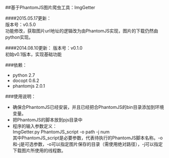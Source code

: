 ##基于PhantomJS图片爬虫工具：ImgGetter   
   
####2015.05.17更新：    
版本号：v0.5.0   
功能修改，获取图片url地址的逻辑改为由PhantomJS实现，图片的下载仍然由python实现。   
   
####2014.08.10更新：
版本号：v0.1.0   
初始v0.1版本，实现基础功能   
   
###依赖：   
* python      2.7   
* docopt      0.6.2   
* phantomjs   2.0.1   
     
###使用说明：   

* 确保合PhantomJS已经安装，并且已经把合PhantomJS的bin目录添加到环境变量。   
* 把PhantomJS的脚本放到pjs目录中   
* 程序的输入参数定义：    
      ImgGetter.py PhantomJS_script -o path -j num   
   其中PhantomJS_script是必要参数，代表待执行的PhantomJS脚本名称。-o和-j是可选参数，-o可以指定图片保存的目录（需使用绝对路径），-j可以指定下载图片所使用的线程数。   
   
